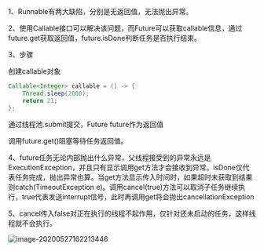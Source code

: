 1、Runnable有两大缺陷，分别是无返回值，无法抛出异常。

2、使用Callable接口可以解决该问题，而Future可以获取callable信息，通过future.get获取返回值，future.isDone判断任务是否执行结束。

3、步骤

  创建callable对象

```java
Callable<Integer> callable = () -> {
    Thread.sleep(2000);
    return 21;
};
```

  通过线程池.submit提交，Future<T> future作为返回值

  调用future.get()阻塞等待任务返回值。

4、future任务无论内部抛出什么异常，父线程接受到的异常永远是ExecutionException，并且只有显示调用get方法才会接收到异常。isDone仅代表任务完成，抛出异常也算。当get方法显示传入时间时，如果超时未获取到结果则catch(TimeoutException e)。调用cancel(true)方法可以取消子任务继续执行，true代表发送interrupt信号，此时再调用get将会抛出cancellationException

5、cancel传入false对正在执行的线程不起作用，仅针对还未启动的任务，这样线程就不会执行。

![image-20200527162213446](https://imagebag.oss-cn-chengdu.aliyuncs.com/img/image-20200527162213446.png)